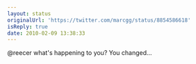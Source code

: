 ```yaml
---
layout: status
originalUrl: 'https://twitter.com/marcgg/status/8854586618'
isReply: true
date: 2010-02-09 13:38:33
---
```


@reecer what's happening to you? You changed...
